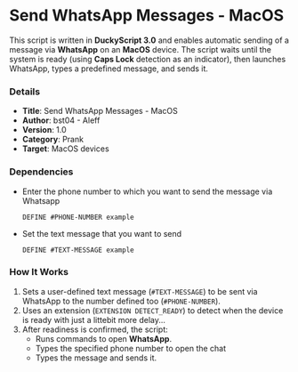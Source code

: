 # Send WhatsApp Messages - MacOS

This script is written in **DuckyScript 3.0** and enables automatic sending of a message via **WhatsApp** on an **MacOS** device. The script waits until the system is ready (using **Caps Lock** detection as an indicator), then launches WhatsApp, types a predefined message, and sends it.

### Details

- **Title**: Send WhatsApp Messages - MacOS
- **Author**: bst04 - Aleff
- **Version**: 1.0
- **Category**: Prank
- **Target**: MacOS devices

### Dependencies

- Enter the phone number to which you want to send the message via Whatsapp

   `DEFINE #PHONE-NUMBER example`

- Set the text message that you want to send

   `DEFINE #TEXT-MESSAGE example`

### How It Works

1. Sets a user-defined text message (`#TEXT-MESSAGE`) to be sent via WhatsApp to the number defined too (`#PHONE-NUMBER`).
2. Uses an extension (`EXTENSION DETECT_READY`) to detect when the device is ready with just a littebit more delay...
3. After readiness is confirmed, the script:
   - Runs commands to open **WhatsApp**.
   - Types the specified phone number to open the chat
   - Types the message and sends it.
